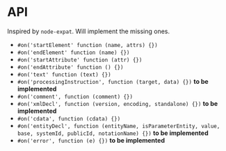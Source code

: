 API
===

Inspired by `node-expat`. Will implement the missing ones.

* `#on('startElement' function (name, attrs) {})`
* `#on('endElement' function (name) {})`
* `#on('startAttribute' function (attr) {})`
* `#on('endAttribute' function () {})`
* `#on('text' function (text) {})`
* `#on('processingInstruction', function (target, data) {})` **to be implemented**
* `#on('comment', function (comment) {})`
* `#on('xmlDecl', function (version, encoding, standalone) {})` **to be implemented**
* `#on('cdata', function (cdata) {})`
* `#on('entityDecl', function (entityName, isParameterEntity, value, base, systemId, publicId, notationName) {})` **to be implemented**
* `#on('error', function (e) {})` **to be implemented**